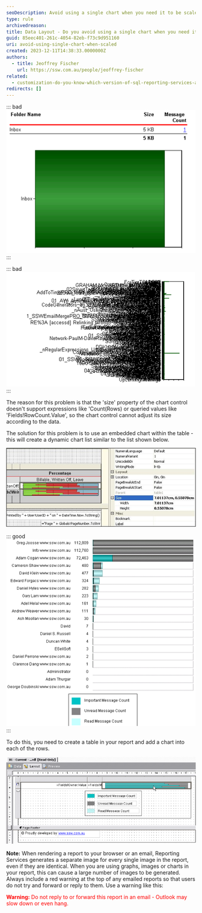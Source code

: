 ```yaml
---
seoDescription: Avoid using a single chart when you need it to be scaled, instead use an embedded chart within the table for dynamic chart lists.
type: rule
archivedreason:
title: Data Layout - Do you avoid using a single chart when you need it to be scaled?
guid: 85eec401-261c-4054-82eb-f73c9d951160
uri: avoid-using-single-chart-when-scaled
created: 2023-12-11T14:38:33.0000000Z
authors:
  - title: Jeoffrey Fischer
    url: https://ssw.com.au/people/jeoffrey-fischer
related:
  - customization-do-you-know-which-version-of-sql-reporting-services-and-visual-studio-you-are-using
redirects: []
---
```


<!--endintro-->

::: bad  
![Figure: Bad example - Just a chart - poor scaling for only 1 record](RulesToBetterBusinessIntelligence_ChartBad1.gif)  
:::

::: bad  
![Figure: Bad example - Just a chart - poorly scaling when many records](RulesToBetterBusinessIntelligence_ChartBad2.gif)  
:::

The reason for this problem is that the 'size' property of the chart control doesn't support expressions like 'Count(Rows) or queried values like 'Fields!RowCount.Value', so the chart control cannot adjust its size according to the data.

The solution for this problem is to use an embedded chart within the table - this will create a dynamic chart list similar to the list shown below.

![Figure: Size property of the chart control](ChartProperties_size.jpg)

::: good  
![Figure: Good example - A table with chart](RulesT12.gif)
:::

To do this, you need to create a table in your report and add a chart into each of the rows.

![Figure: Embedded chart in a table will generate dynamic chart list](RulesToRS-chart-1.gif)

**Note:** When rendering a report to your browser or an email, Reporting Services generates a separate image for every single image in the report, even if they are identical. When you are using graphs, images or charts in your report, this can cause a large number of images to be generated. Always include a red warning at the top of any emailed reports so that users do not try and forward or reply to them. Use a warning like this:

<span style="color:red">**Warning:** Do not reply to or forward this report in an email - Outlook may slow down or even hang.</span>
